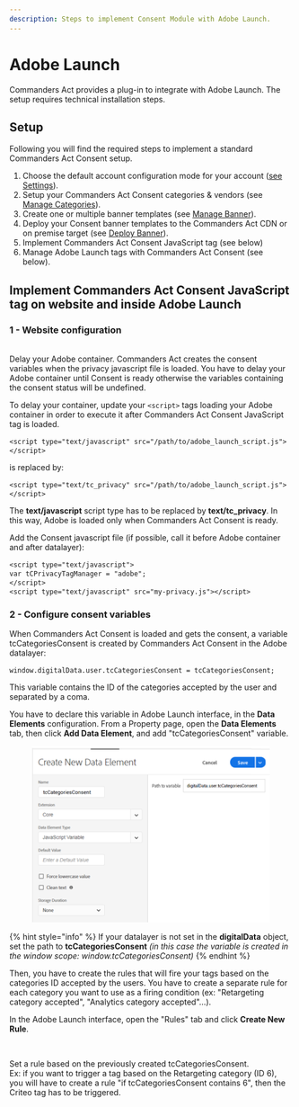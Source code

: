 ```yaml
---
description: Steps to implement Consent Module with Adobe Launch.
---
```


# Adobe Launch

Commanders Act provides a plug-in to integrate with Adobe Launch. The setup requires technical installation steps.

## Setup

Following you will find the required steps to implement a standard Commanders Act Consent setup.

1. Choose the default account configuration mode for your account ([see Settings](../../user-guides/settings.md)).
2. Setup your Commanders Act Consent categories & vendors (see [Manage Categories](../../user-guides/categories-and-tags/manage-categories.md)).
3. Create one or multiple banner templates (see [Manage Banner](../../user-guides/privacy-banners/manage-banner.md)).
4. Deploy your Consent banner templates to the Commanders Act CDN or on premise target (see [Deploy Banner](../../user-guides/privacy-banners/deploy-banner.md)).
5. Implement Commanders Act Consent JavaScript tag (see below)
6. Manage Adobe Launch tags with Commanders Act Consent (see below).

## Implement Commanders Act Consent JavaScript tag on website and inside Adobe Launch

### 1 - Website configuration

\
Delay your Adobe container. Commanders Act creates the consent variables when the privacy javascript file is loaded. You have to delay your Adobe container until Consent is ready otherwise the variables containing the consent status will be undefined.

To delay your container, update your `<script>` tags loading your Adobe container in order to execute it after Commanders Act Consent JavaScript tag is loaded.

```
<script type="text/javascript" src="/path/to/adobe_launch_script.js"></script>
```

is replaced by:

```
<script type="text/tc_privacy" src="/path/to/adobe_launch_script.js"></script>
```

The **text/javascript** script type has to be replaced by **text/tc\_privacy**. In this way, Adobe is loaded only when Commanders Act Consent is ready.

&#x20;Add the Consent javascript file (if possible, call it before Adobe container and after datalayer):

```
<script type="text/javascript">
var tCPrivacyTagManager = "adobe";
</script>
<script type="text/javascript" src="my-privacy.js"></script>
```

### 2 - Configure consent variables

When Commanders Act Consent is loaded and gets the consent, a variable tcCategoriesConsent is created by Commanders Act Consent in the Adobe datalayer:&#x20;

```
window.digitalData.user.tcCategoriesConsent = tcCategoriesConsent;
```

This variable contains the ID of the categories accepted by the user and separated by a coma.

You have to declare this variable in Adobe Launch interface, in the **Data Elements** configuration. From a Property page, open the **Data Elements** tab, then click **Add Data Element**, and add "tcCategoriesConsent" variable.

<figure><img src="../../../../.gitbook/assets/image (219).png" alt=""><figcaption></figcaption></figure>

{% hint style="info" %}
​​If your datalayer is not set in the **digitalData** object, set the path to **tcCategoriesConsent** _(in this case the variable is created in the window scope: window.tcCategoriesConsent)_
{% endhint %}

Then, you have to create the rules that will fire your tags based on the categories ID accepted by the users. You have to create a separate rule for each category you want to use as a firing condition (ex: "Retargeting category accepted", "Analytics category accepted"...).

In the Adobe Launch interface, open the "Rules" tab and click **Create New Rule**.

<figure><img src="https://files.gitbook.com/v0/b/gitbook-legacy-files/o/assets%2F-Lh69-tfWlhrtYE5Vhvq%2F-LlrBW2K-4nWFUr2YmRU%2F-LlrBZ6cs3CFqIq1x2WM%2Fimage.png?alt=media&#x26;token=588c7edc-17c0-40cf-85f6-84251006da2a" alt="" width="563"><figcaption></figcaption></figure>

Set a rule based on the previously created tcCategoriesConsent. \
Ex: if you want to trigger a tag based on the Retargeting category (ID 6), you will have to create a rule "if tcCategoriesConsent contains 6", then the Criteo tag has to be triggered.

